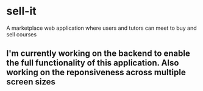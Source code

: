 # sell-it
A marketplace web application where users and tutors can meet to buy and sell courses

## I'm currently working on the backend to enable the full functionality of this application. Also working on the reponsiveness across multiple screen sizes


